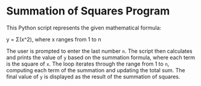 # Summation of Squares Program

This Python script represents the given mathematical formula:

y = Σ(x^2), where x ranges from 1 to n

The user is prompted to enter the last number `n`. The script then calculates and prints the value of `y` based on the summation formula, where each term is the square of `x`. The loop iterates through the range from 1 to `n`, computing each term of the summation and updating the total sum. The final value of `y` is displayed as the result of the summation of squares.
